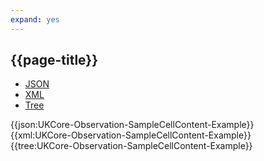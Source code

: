 ```yaml
---
expand: yes
---
```


## {{page-title}}

<div class="nhsd-!t-margin-bottom-6">
  <ul class="nav nav-tabs" role="tablist">
        <li role="presentation" class="active">
            <a href="#JSON-O-SCC-E" role="tab" data-toggle="tab">JSON</a>
        </li>
         <li role="presentation">
            <a href="#XML-O-SCC-E" role="tab" data-toggle="tab">XML</a>
        </li>
        <li role="presentation">
            <a href="#Tree-O-SCC-E" role="tab" data-toggle="tab">Tree</a>
        </li>
  </ul>
    
  <div class="tab-content snippet">
    <div id="JSON-O-SCC-E" role="tabpanel" class="tab-pane active">
{{json:UKCore-Observation-SampleCellContent-Example}}
    </div>
    <div id="XML-O-SCC-E" role="tabpanel" class="tab-pane">
{{xml:UKCore-Observation-SampleCellContent-Example}}
    </div>
    <div id="Tree-O-SCC-E" role="tabpanel" class="tab-pane">
{{tree:UKCore-Observation-SampleCellContent-Example}}
    </div>
  </div>
</div>

